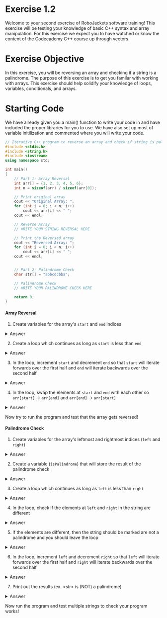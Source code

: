 # Exercise 1.2
Welcome to your second exercise of RoboJackets software training! This exercise will be testing your knowledge of basic C++ syntax and array manipulation. For this exercise we expect you to have watched or know the content of the Codecademy C++ course up through vectors.

# Exercise Objective
In this exercise, you will be reversing an array and checking if a string is a palindrome. The purpose of this exercise is to get you familar with working with arrays. This exercise should help solidify your knowledge of loops, variables, conditionals, and arrays.

# Starting Code
We have already given you a main() function to write your code in and have included the proper libraries for you to use. We have also set up most of variable initilization and commented where you will write your code.

```c++
// Iterative C++ program to reverse an array and check if string is palindrome
#include <stdio.h>
#include <string.h>
#include <iostream>
using namespace std;

int main()
{
    // Part 1: Array Reversal
    int arr[] = {1, 2, 3, 4, 5, 6};
    int n = sizeof(arr) / sizeof(arr[0]);

    // Print original array
    cout << "Original Array: ";
    for (int i = 0; i < n; i++)
        cout << arr[i] << " ";
    cout << endl;

    // Reverse Array
    // WRITE YOUR STRING REVERSAL HERE

    // Print the Reversed array
    cout << "Reversed Array: ";
    for (int i = 0; i < n; i++)
        cout << arr[i] << " ";
    cout << endl;


    // Part 2: Palindrome Check
    char str[] = "abbcdcbba";

    // Palindrome Check
    // WRITE YOUR PALINDROME CHECK HERE

    return 0;
}
```

#### Array Reversal
1. Create variables for the array's `start` and `end` indices
<details>
  <summary>Answer</summary>

  ```c++
    int start = 0;
    int end = n - 1;
  ```

</details>

2. Create a loop which continues as long as `start` is less than `end`
<details>
  <summary>Answer</summary>

  ```c++
    while (start < end)
    {
        // MORE CODE
    }
  ```

</details>

3. In the loop, increment `start` and decrement `end` so that `start` will iterate forwards over the first half and `end` will iterate backwards over the second half
<details>
  <summary>Answer</summary>

  ```c++
    while (start < end)
    {
        // MORE CODE

        start++;
        end--;
    }
  ```

</details>

4. In the loop, swap the elements at `start` and `end` with each other so `arr[start]` -> `arr[end]` and `arr[end]` -> `arr[start]`
<details>
  <summary>Answer</summary>

  ```c++
    while (start < end)
    {
        int temp = arr[start];
        arr[start] = arr[end];
        arr[end] = temp;
        start++;
        end--;
    }
  ```

</details>

Now try to run the program and test that the array gets reversed!


#### Palindrome Check
1. Create variables for the array's leftmost and rightmost indices (`left` and `right`)
<details>
  <summary>Answer</summary>

  ```c++
    int left = 0;
    int right = strlen(str) - 1;
  ```

</details>

2. Create a variable (`isPalindrome`) that will store the result of the palindrome check
<details>
  <summary>Answer</summary>

  ```c++
    bool isPalindrome = true;
  ```

</details>

3. Create a loop which continues as long as `left` is less than `right`
<details>
  <summary>Answer</summary>

  ```c++
    while (left < right)
    {
        // MORE CODE
    }
  ```

</details>

4. In the loop, check if the elements at `left` and `right` in the string are different
<details>
  <summary>Answer</summary>

  ```c++
    while (left < right)
    {
        if (str[left] != str[right])
        {
            // MORE CODE
        }
    }
  ```

</details>

5. If the elements are different, then the string should be marked are not a palindrome and you should leave the loop
<details>
  <summary>Answer</summary>

  ```c++
    while (h > l)
    {
        if (str[l] != str[h])
        {
            isPalindrome = false;
            break;
        }
    }
  ```

</details>

6. In the loop, increment `left` and decrement `right` so that `left` will iterate forwards over the first half and `right` will iterate backwards over the second half
<details>
  <summary>Answer</summary>

  ```c++
    while (left < right)
    {
        if (str[left] != str[right])
        {
            isPalindrome = false;
            break;
        }
        left++;
        right--;
    }
  ```

</details>

7. Print out the results (ex. <str\> is (NOT) a palindrome)
<details>
  <summary>Answer</summary>

  ```c++
    if (isPalindrome)
        cout << str << " is a palindrome" << endl;
    else
        cout << str << " is NOT a palindrome" << endl;
  ```

</details>

Now run the program and test multiple strings to check your program works!
